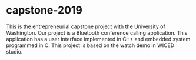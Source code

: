 # capstone-2019

This is the entrepreneurial capstone project with the University of Washington. Our project is a Bluetooth conference calling application. This application has a user interface implemented in C++ and embedded system programmed in C. This project is based on the watch demo in WICED studio.
